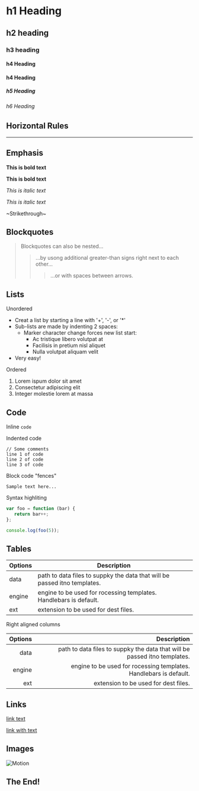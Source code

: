 # h1 Heading
## h2 heading
### h3 heading
#### h4 Heading
#### h4 Heading
##### h5 Heading
###### h6 Heading

## Horizontal Rules

____


## Emphasis

**This is bold text**

__This is bold text__

*This is italic text*

_This is italic text_

~Strikethrough~


## Blockquotes


> Blockquotes can also be nested...
>> ...by usong additional greater-than signs right next to each other...
>>> ...or with spaces between arrows.

## Lists

Unordered

+ Creat a list by starting a line with '+', '-', or '*'
+ Sub-lists are made by indenting 2 spaces:
  - Marker character change forces new list start:
    * Ac tristique libero volutpat at
    + Facilisis in pretium nisl aliquet
    - Nulla volutpat aliquam velit
+ Very easy!

Ordered 

1. Lorem ispum dolor sit amet
2. Consectetur adipiscing elit
3. Integer molestie lorem at massa

## Code

Inline `code`

Indented code

    // Some comments
    line 1 of code
    line 2 of code
    line 3 of code


Block code "fences"

```
Sample text here...
```

Syntax highliting

```js
var foo = function (bar) {
   return bar++;
};

console.log(foo(5));
```

## Tables

| Options | Description |
| ------- | ----------- |
| data    | path to data files to suppky the data that will be passed itno templates. |
| engine  | engine to be used for rocessing templates. Handlebars is default. |
| ext     | extension to be used for dest files. |

Right aligned columns

| Options | Description |
| ------: | ----------: |
| data    | path to data files to suppky the data that will be passed itno templates. |
| engine  | engine to be used for rocessing templates. Handlebars is default. |
| ext     | extension to be used for dest files. |


## Links

[link text](http://dev.nodeca.com)

[link with text](http://nodeca.github.io/pica/demo/ "title etxt!")

## Images

![Motion](https://octodex.github.com/images/minion.png)

## The End!
